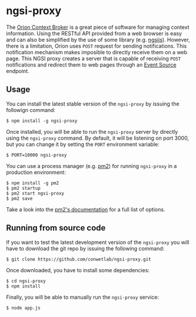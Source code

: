 # ngsi-proxy

The [Orion Context Broker](https://github.com/telefonicaid/fiware-orion) is a
great piece of software for managing context information. Using the RESTful API
provided from a web browser is easy and can also be simplified by the use of
some library (e.g. [ngsijs](https://github.com/conwetlab/ngsijs)). However,
there is a limitation, Orion uses `POST` request for sending notifications. This
notification mechanism makes imposible to directly receive them on a web page.
This NGSI proxy creates a server that is capable of receiving `POST`
notifications and redirect them to web pages through an
[Event Source](https://developer.mozilla.org/docs/Web/API/EventSource) endpoint.

## Usage

You can install the latest stable version of the `ngsi-proxy` by issuing the
followign command:

```
$ npm install -g ngsi-proxy
```

Once installed, you will be able to run the `ngsi-proxy` server by directly
using the `ngsi-proxy` command. By default, it will be listening on port 3000,
but you can change it by setting the `PORT` environment variable:

```
$ PORT=10000 ngsi-proxy
```

You can use a process manager (e.g. [pm2](http://pm2.keymetrics.io/)) for
running `ngsi-proxy` in a production environment:

```
$ npm install -g pm2
$ pm2 startup
$ pm2 start ngsi-proxy
$ pm2 save
```

Take a look into the [pm2's documentation](http://pm2.keymetrics.io/docs/usage/pm2-doc-single-page/) for a full list of options.

## Running from source code

If you want to test the latest development version of the `ngsi-proxy` you will
have to download the git repo by issuing the following command:

```
$ git clone https://github.com/conwetlab/ngsi-proxy.git
```

Once downloaded, you have to install some dependencies:

```
$ cd ngsi-proxy
$ npm install
```

Finally, you will be able to manually run the `ngsi-proxy` service:

```
$ node app.js
```

